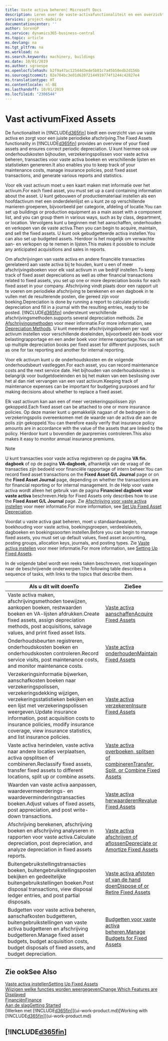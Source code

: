 ```yaml
---
title: Vaste activa beheren| Microsoft Docs
description: Leren over de vaste-activafunctionaliteit en een overzicht krijgen van hoe u met vaste activa werkt.
services: project-madeira
documentationcenter: ''
author: SorenGP
ms.service: dynamics365-business-central
ms.topic: article
ms.devlang: na
ms.tgt_pltfrm: na
ms.workload: na
ms.search.keywords: machinery, buildings
ms.date: 10/01/2019
ms.author: sgroespe
ms.openlocfilehash: b2f9a47ac12544d3ede5b01c7a45b50edb2d156b
ms.sourcegitcommit: 02e704bc3e01d62072144919774f1244c42827e4
ms.translationtype: HT
ms.contentlocale: nl-BE
ms.lasthandoff: 10/01/2019
ms.locfileid: "2306544"
---
```

# <a name="fixed-assets"></a><span data-ttu-id="213f6-103">Vast activum</span><span class="sxs-lookup"><span data-stu-id="213f6-103">Fixed Assets</span></span>
<span data-ttu-id="213f6-104">De functionaliteit in [!INCLUDE[d365fin](includes/d365fin_md.md)] biedt een overzicht van uw vaste activa en zorgt voor een juiste periodieke afschrijving.</span><span class="sxs-lookup"><span data-stu-id="213f6-104">The Fixed Assets functionality in [!INCLUDE[d365fin](includes/d365fin_md.md)] provides an overview of your fixed assets and ensures correct periodic depreciation.</span></span> <span data-ttu-id="213f6-105">U kunt hiermee ook uw onderhoudskosten bijhouden, verzekeringspolissen voor vaste activa beheren, transacties voor vaste activa boeken en verschillende lijsten en statistieken genereren.</span><span class="sxs-lookup"><span data-stu-id="213f6-105">It also enables you to keep track of your maintenance costs, manage insurance policies, post fixed asset transactions, and generate various reports and statistics.</span></span>

<span data-ttu-id="213f6-106">Voor elk vast activum moet u een kaart maken met informatie over het activum.</span><span class="sxs-lookup"><span data-stu-id="213f6-106">For each fixed asset, you must set up a card containing information about the asset.</span></span> <span data-ttu-id="213f6-107">U kunt gebouwen of productiemateriaal instellen als een hoofdactivum met een onderdelenlijst en u kunt ze op verschillende manieren groeperen, bijvoorbeeld per categorie, afdeling of locatie.</span><span class="sxs-lookup"><span data-stu-id="213f6-107">You can set up buildings or production equipment as a main asset with a component list, and you can group them in various ways, such as by class, department, or location.</span></span> <span data-ttu-id="213f6-108">Vervolgens kunt u beginnen met het aanschaffen, onderhouden en verkopen van de vaste activa.</span><span class="sxs-lookup"><span data-stu-id="213f6-108">Then you can begin to acquire, maintain, and sell the fixed assets.</span></span> <span data-ttu-id="213f6-109">U kunt ook gebudgetteerde activa instellen.</span><span class="sxs-lookup"><span data-stu-id="213f6-109">You can also set up budgeted assets.</span></span> <span data-ttu-id="213f6-110">Hierdoor is het mogelijk om verwachte aan- en verkopen op te nemen in lijsten.</span><span class="sxs-lookup"><span data-stu-id="213f6-110">This makes it possible to include any anticipated acquisitions and sales in reports.</span></span>

<span data-ttu-id="213f6-111">Om afschrijvingen van vaste activa en andere financiële transacties gerelateerd aan vaste activa bij te houden, kunt u een of meer afschrijvingsboeken voor elk vast activum in uw bedrijf instellen.</span><span class="sxs-lookup"><span data-stu-id="213f6-111">To keep track of fixed asset depreciations as well as other financial transactions related to fixed assets, you set up one or more depreciation books for each fixed asset in your company.</span></span> <span data-ttu-id="213f6-112">Afschrijving vindt plaats door een rapport uit te voeren om periodieke afschrijving te berekenen en een dagboek in te vullen met de resulterende posten, die gereed zijn voor boeking.</span><span class="sxs-lookup"><span data-stu-id="213f6-112">Depreciation is done by running a report to calculate periodic depreciation and fill in a journal with the resulting entries, ready to be posted.</span></span> [!INCLUDE[d365fin](includes/d365fin_md.md)] <span data-ttu-id="213f6-113">ondersteunt verschillende afschrijvingsmethoden.</span><span class="sxs-lookup"><span data-stu-id="213f6-113">supports several depreciation methods.</span></span> <span data-ttu-id="213f6-114">Zie [Afschrijvingsmethoden](fa-depreciation-methods.md) voor meer informatie.</span><span class="sxs-lookup"><span data-stu-id="213f6-114">For more information, see [Depreciation Methods](fa-depreciation-methods.md).</span></span> <span data-ttu-id="213f6-115">U kunt meerdere afschrijvingsboeken per vast activum instellen voor verschillende doeleinden, bijvoorbeeld één boek voor belastingrapportage en een ander boek voor interne rapportage.</span><span class="sxs-lookup"><span data-stu-id="213f6-115">You can set up multiple depreciation books per fixed asset for different purposes, such as one for tax reporting and another for internal reporting.</span></span>

<span data-ttu-id="213f6-116">Voor elk activum kunt u de onderhoudskosten en de volgende onderhoudsbeurt vastleggen.</span><span class="sxs-lookup"><span data-stu-id="213f6-116">For each asset, you can record maintenance costs and the next service date.</span></span> <span data-ttu-id="213f6-117">Het bijhouden van onderhoudskosten is belangrijk voor budgetdoeleinden en bij het maken van een beslissing over het al dan niet vervangen van een vast activum.</span><span class="sxs-lookup"><span data-stu-id="213f6-117">Keeping track of maintenance expenses can be important for budgeting purposes and for making decisions about whether to replace a fixed asset.</span></span>

<span data-ttu-id="213f6-118">Elk vast activum kan aan een of meer verzekeringspolissen zijn gekoppeld.</span><span class="sxs-lookup"><span data-stu-id="213f6-118">Each fixed asset can be attached to one or more insurance policies.</span></span> <span data-ttu-id="213f6-119">Op deze manier kunt u gemakkelijk nagaan of de bedragen in de verzekeringspolis overeenkomen met de waarde van de activa die aan de polis zijn gekoppeld.</span><span class="sxs-lookup"><span data-stu-id="213f6-119">You can therefore easily verify that insurance policy amounts are in accordance with the value of the assets that are linked to the policy.</span></span> <span data-ttu-id="213f6-120">Hierdoor kunt u bovendien de jaarpremies controleren.</span><span class="sxs-lookup"><span data-stu-id="213f6-120">This also makes it easy to monitor annual insurance premiums.</span></span>

> [!NOTE]  
>   <span data-ttu-id="213f6-121">U kunt transacties voor vaste activa registreren op de pagina **VA fin. dagboek** of op de pagina **VA-dagboek**, afhankelijk van de vraag of de transacties zijn bedoeld voor financiële rapportage of intern beheer.</span><span class="sxs-lookup"><span data-stu-id="213f6-121">You can record fixed asset transactions on the **Fixed Asset G/L Journal** page or on the **Fixed Asset Journal** page, depending on whether the transactions are for financial reporting or for internal management.</span></span> <span data-ttu-id="213f6-122">In de Help voor vaste activa wordt alleen het gebruik van de pagina **Financieel dagboek voor vaste activa** beschreven.</span><span class="sxs-lookup"><span data-stu-id="213f6-122">Help for Fixed Assets only describes how to use the **Fixed Asset G/L Journal** page.</span></span> <span data-ttu-id="213f6-123">Zie [Afschrijving voor vaste activa instellen](fa-how-setup-depreciation.md) voor meer informatie.</span><span class="sxs-lookup"><span data-stu-id="213f6-123">For more information, see [Set Up Fixed Asset Depreciation](fa-how-setup-depreciation.md).</span></span>

<span data-ttu-id="213f6-124">Voordat u vaste activa gaat beheren, moet u standaardwaarden, boekhouding voor vaste activa, boekingsgroepen, verdeelsleutels, dagboeken en boekingssoorten instellen.</span><span class="sxs-lookup"><span data-stu-id="213f6-124">Before you can begin to manage fixed assets, you must set up default values, fixed asset accounting, posting groups, allocation keys, journals, and posting types.</span></span> <span data-ttu-id="213f6-125">Zie [Vaste activa instellen](fa-setup.md) voor meer informatie.</span><span class="sxs-lookup"><span data-stu-id="213f6-125">For more information, see [Setting Up Fixed Assets](fa-setup.md).</span></span>

<span data-ttu-id="213f6-126">In de volgende tabel wordt een reeks taken beschreven, met koppelingen naar de beschrijvende onderwerpen.</span><span class="sxs-lookup"><span data-stu-id="213f6-126">The following table describes a sequence of tasks, with links to the topics that describe them.</span></span>

| <span data-ttu-id="213f6-127">Als u dit wilt doen</span><span class="sxs-lookup"><span data-stu-id="213f6-127">To</span></span> | <span data-ttu-id="213f6-128">Zie</span><span class="sxs-lookup"><span data-stu-id="213f6-128">See</span></span> |
| --- | --- |
| <span data-ttu-id="213f6-129">Vaste activa maken, afschrijvingsmethoden toewijzen, aankopen boeken, restwaarden boeken en VA-lijsten afdrukken.</span><span class="sxs-lookup"><span data-stu-id="213f6-129">Create fixed assets, assign depreciation methods, post acquisitions, salvage values, and print fixed asset lists.</span></span> |[<span data-ttu-id="213f6-130">Vaste activa aanschaffen</span><span class="sxs-lookup"><span data-stu-id="213f6-130">Acquire Fixed Assets</span></span>](fa-how-acquire.md) |
| <span data-ttu-id="213f6-131">Onderhoudsbeurten registreren, onderhoudskosten boeken en onderhoudskosten controleren.</span><span class="sxs-lookup"><span data-stu-id="213f6-131">Record service visits, post maintenance costs, and monitor maintenance costs.</span></span> |[<span data-ttu-id="213f6-132">Vaste activa onderhouden</span><span class="sxs-lookup"><span data-stu-id="213f6-132">Maintain Fixed Assets</span></span>](fa-how-maintain.md) |
| <span data-ttu-id="213f6-133">Verzekeringsinformatie bijwerken, aanschafkosten boeken naar verzekeringspolissen, verzekeringsdekking wijzigen, verzekeringsstatistieken bekijken en een lijst met verzekeringspolissen weergeven.</span><span class="sxs-lookup"><span data-stu-id="213f6-133">Update insurance information, post acquisition costs to insurance policies, modify insurance coverage, view insurance statistics, and list insurance policies.</span></span> |[<span data-ttu-id="213f6-134">Vaste activa verzekeren</span><span class="sxs-lookup"><span data-stu-id="213f6-134">Insure Fixed Assets</span></span>](fa-how-insure.md) |
| <span data-ttu-id="213f6-135">Vaste activa herindelen, vaste activa naar andere locaties verplaatsen, activa opsplitsen of combineren.</span><span class="sxs-lookup"><span data-stu-id="213f6-135">Reclassify fixed assets, transfer fixed assets to different locations, split up or combine assets.</span></span> |[<span data-ttu-id="213f6-136">Vaste activa overboeken, splitsen of combineren</span><span class="sxs-lookup"><span data-stu-id="213f6-136">Transfer, Split, or Combine Fixed Assets</span></span>](fa-how-trans-split-combine.md) |
| <span data-ttu-id="213f6-137">Waarden van vaste activa aanpassen, waardevermeerderings- en waardeverminderingstransacties boeken.</span><span class="sxs-lookup"><span data-stu-id="213f6-137">Adjust values of fixed assets, post appreciation, and post write-down transactions.</span></span> |[<span data-ttu-id="213f6-138">Vaste activa herwaarderen</span><span class="sxs-lookup"><span data-stu-id="213f6-138">Revalue Fixed Assets</span></span>](fa-how-revalue.md) |
| <span data-ttu-id="213f6-139">Afschrijving berekenen, afschrijving boeken en afschrijving analyseren in rapporten voor vaste activa.</span><span class="sxs-lookup"><span data-stu-id="213f6-139">Calculate depreciation, post depreciation, and  analyze depreciation in fixed assets reports.</span></span> |[<span data-ttu-id="213f6-140">Vaste activa afschrijven of aflossen</span><span class="sxs-lookup"><span data-stu-id="213f6-140">Depreciate or Amortize Fixed Assets</span></span>](fa-how-depreciate-amortize.md) |
| <span data-ttu-id="213f6-141">Buitengebruikstellingstransacties boeken, buitengebruikstellingsposten bekijken en gedeeltelijke buitengebruikstellingen boeken.</span><span class="sxs-lookup"><span data-stu-id="213f6-141">Post disposal transactions, view disposal ledger entries, and post partial disposals.</span></span> |[<span data-ttu-id="213f6-142">Vaste activa afstoten of van de hand doen</span><span class="sxs-lookup"><span data-stu-id="213f6-142">Dispose of or Retire Fixed Assets</span></span>](fa-how-dispose-retire.md) |
| <span data-ttu-id="213f6-143">Budgetten voor vaste activa beheren, aanschafkosten budgetteren, buitengebruikstellingen van vaste activa budgetteren en afschrijving budgetteren.</span><span class="sxs-lookup"><span data-stu-id="213f6-143">Manage fixed asset budgets, budget acquisition costs, budget disposals of fixed assets, and budget depreciation.</span></span> |[<span data-ttu-id="213f6-144">Budgetten voor vaste activa beheren.</span><span class="sxs-lookup"><span data-stu-id="213f6-144">Manage Budgets for Fixed Assets</span></span>](fa-how-manage-budgets.md) |

## <a name="see-also"></a><span data-ttu-id="213f6-145">Zie ook</span><span class="sxs-lookup"><span data-stu-id="213f6-145">See Also</span></span>
[<span data-ttu-id="213f6-146">Vaste activa instellen</span><span class="sxs-lookup"><span data-stu-id="213f6-146">Setting Up Fixed Assets</span></span>](fa-setup.md)  
[<span data-ttu-id="213f6-147">Wijzigen welke functies worden weergegeven</span><span class="sxs-lookup"><span data-stu-id="213f6-147">Change Which Features are Displayed</span></span>](ui-experiences.md)  
[<span data-ttu-id="213f6-148">Financiën</span><span class="sxs-lookup"><span data-stu-id="213f6-148">Finance</span></span>](finance.md)  
[<span data-ttu-id="213f6-149">Aan de slag</span><span class="sxs-lookup"><span data-stu-id="213f6-149">Getting Started</span></span>](product-get-started.md)  
<span data-ttu-id="213f6-150">[Werken met [!INCLUDE[d365fin](includes/d365fin_md.md)]](ui-work-product.md)</span><span class="sxs-lookup"><span data-stu-id="213f6-150">[Working with [!INCLUDE[d365fin](includes/d365fin_md.md)]](ui-work-product.md)</span></span>

## [!INCLUDE[d365fin](includes/free_trial_md.md)]  
 
